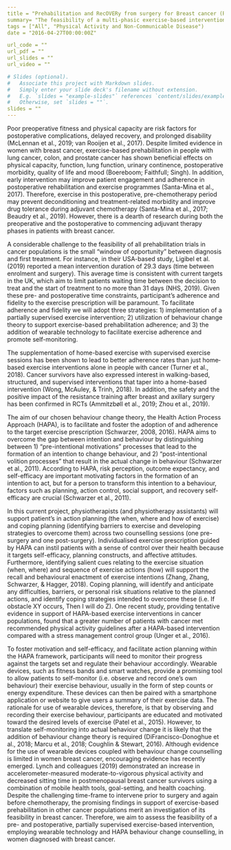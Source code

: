 ```yaml
---
title = "Prehabilitation and RecOVERy from surgery for Breast cancer (PROVERB) study"
summary= "The feasibility of a multi-phasic exercise-based intervention utilising the Health Action Process Approach and wearable technology in women before and after surgery for breast cancer"
tags = ["All", "Physical Activity and Non-Communicable Disease")
date = "2016-04-27T00:00:00Z"

url_code = ""
url_pdf = ""
url_slides = ""
url_video = ""

# Slides (optional).
#   Associate this project with Markdown slides.
#   Simply enter your slide deck's filename without extension.
#   E.g. `slides = "example-slides"` references `content/slides/example-slides.md`.
#   Otherwise, set `slides = ""`.
slides = ""
---
```


Poor preoperative fitness and physical capacity are risk factors for postoperative complications, delayed recovery, and prolonged disability (McLennan et al., 2019; van Rooijen et al., 2017). Despite limited evidence in women with breast cancer, exercise-based prehabilitation in people with lung cancer, colon, and prostate cancer has shown beneficial effects on physical capacity, function, lung function, urinary continence, postoperative morbidity, quality of life and mood (Boereboom; Faithfull; Singh). In addition, early intervention may improve patient engagement and adherence in postoperative rehabilitation and exercise programmes (Santa-Mina et al., 2017). Therefore, exercise in this postoperative, pre-chemotherapy period may prevent deconditioning and treatment-related morbidity and improve drug tolerance during adjuvant chemotherapy (Santa-Mina et al., 2017; Beaudry et al., 2019). However, there is a dearth of research during both the preoperative and the postoperative to commencing adjuvant therapy phases in patients with breast cancer.
 
A considerable challenge to the feasibility of all prehabilitation trials in cancer populations is the small “window of opportunity” between diagnosis and first treatment. For instance, in their USA-based study, Ligibel et al. (2019) reported a mean intervention duration of 29.3 days (time between enrolment and surgery). This average time is consistent with current targets in the UK, which aim to limit patients waiting time between the decision to treat and the start of treatment to no more than 31 days (NHS, 2019). Given these pre- and postoperative time constraints, participant’s adherence and fidelity to the exercise prescription will be paramount. To facilitate adherence and fidelity we will adopt three strategies: 1) implementation of a partially supervised exercise intervention; 2) utilization of behaviour change theory to support exercise-based prehabilitation adherence; and 3) the addition of wearable technology to facilitate exercise adherence and promote self-monitoring. 

The supplementation of home-based exercise with supervised exercise sessions has been shown to lead to better adherence rates than just home‐based exercise interventions alone in people with cancer (Turner et al., 2018). Cancer survivors have also expressed interest in walking-based, structured, and supervised interventions that taper into a home-based intervention (Wong, McAuley, & Trinh, 2018). In addition, the safety and the positive impact of the resistance training after breast and axillary surgery has been confirmed in RCTs (Ammitzbøll et al., 2019; Zhou et al., 2019). 

The aim of our chosen behaviour change theory, the Health Action Process Approach (HAPA), is to facilitate and foster the adoption of and adherence to the target exercise prescription (Schwarzer, 2008, 2016). HAPA aims to overcome the gap between intention and behaviour by distinguishing between 1) “pre-intentional motivations” processes that lead to the formation of an intention to change behaviour, and 2) “post-intentional volition processes” that result in the actual change in behaviour (Schwarzer et al., 2011). According to HAPA, risk perception, outcome expectancy, and self-efficacy are important motivating factors in the formation of an intention to act, but for a person to transform this intention to a behaviour, factors such as planning, action control, social support, and recovery self-efficacy are crucial (Schwarzer et al., 2011).

In this current project, physiotherapists (and physiotherapy assistants) will support patient’s in action planning (the when, where and how of exercise) and coping planning (identifying barriers to exercise and developing strategies to overcome them) across two counselling sessions (one pre-surgery and one post-surgery). Individualised exercise prescription guided by HAPA can instil patients with a sense of control over their health because it targets self-efficacy, planning constructs, and affective attitudes. Furthermore, identifying salient cues relating to the exercise situation (when, where) and sequence of exercise actions (how) will support the recall and behavioural enactment of exercise intentions (Zhang, Zhang, Schwarzer, & Hagger, 2018). Coping planning, will identify and anticipate any difficulties, barriers, or personal risk situations relative to the planned actions, and identify coping strategies intended to overcome these (i.e. If obstacle XY occurs, Then I will do Z). One recent study, providing tentative evidence in support of HAPA-based exercise interventions in cancer populations, found that a greater number of patients with cancer met recommended physical activity guidelines after a HAPA-based intervention compared with a stress management control group (Unger et al., 2016). 

To foster motivation and self-efficacy, and facilitate action planning within the HAPA framework, participants will need to monitor their progress against the targets set and regulate their behaviour accordingly. Wearable devices, such as fitness bands and smart watches, provide a promising tool to allow patients to self-monitor (i.e. observe and record one’s own behaviour) their exercise behaviour, usually in the form of step counts or energy expenditure. These devices can then be paired with a smartphone application or website to give users a summary of their exercise data. The rationale for use of wearable devices, therefore, is that by observing and recording their exercise behaviour, participants are educated and motivated toward the desired levels of exercise (Patel et al., 2015). However, to translate self-monitoring into actual behaviour change it is likely that the addition of behaviour change theory is required (DiFrancisco-Donoghue et al., 2018; Marcu et al., 2018; Coughlin & Stewart, 2016). Although evidence for the use of wearable devices coupled with behaviour change counselling is limited in women breast cancer, encouraging evidence has recently emerged. Lynch and colleagues (2019) demonstrated an increase in accelerometer-measured moderate-to-vigorous physical activity and decreased sitting time in postmenopausal breast cancer survivors using a combination of mobile health tools, goal-setting, and health coaching. 
Despite the challenging time-frame to intervene prior to surgery and again before chemotherapy, the promising findings in support of exercise-based prehabilitation in other cancer populations merit an investigation of its feasibility in breast cancer. Therefore, we aim to assess the feasibility of a pre- and postoperative, partially supervised exercise-based intervention, employing wearable technology and HAPA behaviour change counselling, in women diagnosed with breast cancer. 
